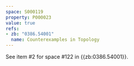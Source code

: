 ```yaml
---
space: S000119
property: P000023
value: true
refs:
- zb: "0386.54001"
  name: Counterexamples in Topology
---
```


See item #2 for space #122 in {{zb:0386.54001}}.
